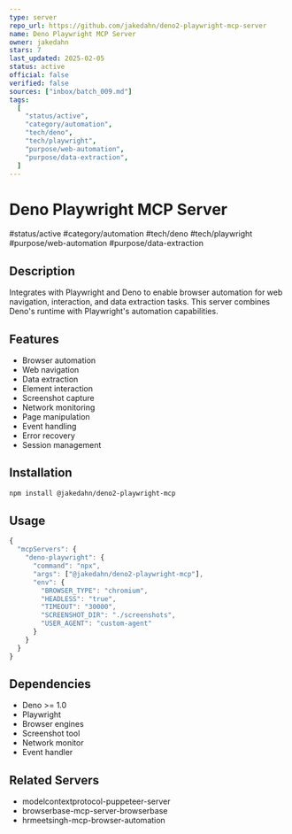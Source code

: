 ```yaml
---
type: server
repo_url: https://github.com/jakedahn/deno2-playwright-mcp-server
name: Deno Playwright MCP Server
owner: jakedahn
stars: 7
last_updated: 2025-02-05
status: active
official: false
verified: false
sources: ["inbox/batch_009.md"]
tags:
  [
    "status/active",
    "category/automation",
    "tech/deno",
    "tech/playwright",
    "purpose/web-automation",
    "purpose/data-extraction",
  ]
---
```


# Deno Playwright MCP Server

#status/active #category/automation #tech/deno #tech/playwright #purpose/web-automation #purpose/data-extraction

## Description

Integrates with Playwright and Deno to enable browser automation for web navigation, interaction, and data extraction tasks. This server combines Deno's runtime with Playwright's automation capabilities.

## Features

- Browser automation
- Web navigation
- Data extraction
- Element interaction
- Screenshot capture
- Network monitoring
- Page manipulation
- Event handling
- Error recovery
- Session management

## Installation

```bash
npm install @jakedahn/deno2-playwright-mcp
```

## Usage

```javascript
{
  "mcpServers": {
    "deno-playwright": {
      "command": "npx",
      "args": ["@jakedahn/deno2-playwright-mcp"],
      "env": {
        "BROWSER_TYPE": "chromium",
        "HEADLESS": "true",
        "TIMEOUT": "30000",
        "SCREENSHOT_DIR": "./screenshots",
        "USER_AGENT": "custom-agent"
      }
    }
  }
}
```

## Dependencies

- Deno >= 1.0
- Playwright
- Browser engines
- Screenshot tool
- Network monitor
- Event handler

## Related Servers

- modelcontextprotocol-puppeteer-server
- browserbase-mcp-server-browserbase
- hrmeetsingh-mcp-browser-automation
